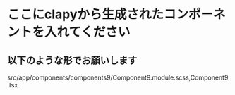 # ここにclapyから生成されたコンポーネントを入れてください
## 以下のような形でお願いします
src/app/components/components9/Component9.module.scss,Component9.tsx